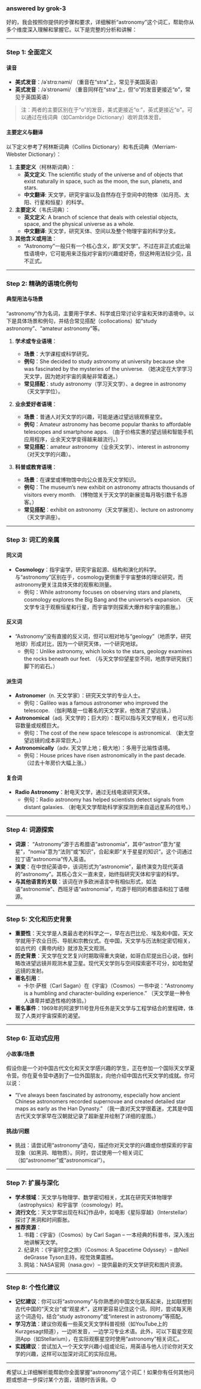 ### answered by grok-3
好的，我会按照你提供的步骤和要求，详细解析“astronomy”这个词汇，帮助你从多个维度深入理解和掌握它。以下是完整的分析和讲解：

---

### **Step 1: 全面定义**

#### **读音**
- **美式发音**：/əˈstrɑːnəmi/ （重音在“stra”上，常见于美国英语）
- **英式发音**：/əˈstrɒnəmi/ （重音同样在“stra”上，但“o”的发音更接近“ɒ”，常见于英国英语）
> 注：两者的主要区别在于“o”的发音，美式更接近“ɑː”，英式更接近“ɒ”。可以通过在线词典（如Cambridge Dictionary）收听具体发音。

#### **主要定义与翻译**
以下定义参考了柯林斯词典（Collins Dictionary）和韦氏词典（Merriam-Webster Dictionary）：
1. **主要定义**（柯林斯词典）：
   - **英文定义**: The scientific study of the universe and of objects that exist naturally in space, such as the moon, the sun, planets, and stars.
   - **中文翻译**: 天文学，研究宇宙以及自然存在于空间中的物体（如月亮、太阳、行星和恒星）的科学。
2. **主要定义**（韦氏词典）：
   - **英文定义**: A branch of science that deals with celestial objects, space, and the physical universe as a whole.
   - **中文翻译**: 天文学，研究天体、空间以及整个物理宇宙的科学分支。
3. **其他含义或用法**：
   - “Astronomy”一般只有一个核心含义，即“天文学”。不过在非正式或比喻性语境中，它可能用来泛指对宇宙的兴趣或好奇，但这种用法较少见，且不正式。

---

### **Step 2: 精确的语境化例句**

#### **典型用法与场景**
“astronomy”作为名词，主要用于学术、科学或日常讨论宇宙和天体的语境中。以下是具体场景和例句，并结合常见搭配（collocations）如“study astronomy”、“amateur astronomy”等。

1. **学术或专业语境**：
   - **场景**：大学课程或科学研究。
   - **例句**：She decided to study astronomy at university because she was fascinated by the mysteries of the universe.
     （她决定在大学学习天文学，因为她对宇宙的奥秘非常着迷。）
   - **常见搭配**：study astronomy（学习天文学）、a degree in astronomy（天文学学位）。

2. **业余爱好者语境**：
   - **场景**：普通人对天文学的兴趣，可能是通过望远镜观察星空。
   - **例句**：Amateur astronomy has become popular thanks to affordable telescopes and smartphone apps.
     （由于价格实惠的望远镜和智能手机应用程序，业余天文学变得越来越流行。）
   - **常见搭配**：amateur astronomy（业余天文学）、interest in astronomy（对天文学的兴趣）。

3. **科普或教育语境**：
   - **场景**：在课堂或博物馆中向公众普及天文学知识。
   - **例句**：The museum’s new exhibit on astronomy attracts thousands of visitors every month.
     （博物馆关于天文学的新展览每月吸引数千名游客。）
   - **常见搭配**：exhibit on astronomy（天文学展览）、lecture on astronomy（天文学讲座）。

---

### **Step 3: 词汇的亲属**

#### **同义词**
- **Cosmology**：指宇宙学，研究宇宙起源、结构和演化的科学。与“astronomy”区别在于，cosmology更侧重于宇宙整体的理论研究，而astronomy更关注具体天体的观察和测量。
  - 例句：While astronomy focuses on observing stars and planets, cosmology explores the Big Bang and the universe’s expansion.
    （天文学专注于观察恒星和行星，而宇宙学则探索大爆炸和宇宙的膨胀。）

#### **反义词**
- “Astronomy”没有直接的反义词，但可以相对地与“geology”（地质学，研究地球）形成对比，因为一个研究天体，一个研究地球。
  - 例句：Unlike astronomy, which looks to the stars, geology examines the rocks beneath our feet.
    （与天文学仰望星空不同，地质学研究我们脚下的岩石。）

#### **派生词**
- **Astronomer**（n. 天文学家）：研究天文学的专业人士。
  - 例句：Galileo was a famous astronomer who improved the telescope.
    （伽利略是一位著名的天文学家，他改进了望远镜。）
- **Astronomical**（adj. 天文学的；巨大的）：既可以指与天文学相关，也可以形容数量或规模巨大。
  - 例句：The cost of the new space telescope is astronomical.
    （新太空望远镜的成本非常巨大。）
- **Astronomically**（adv. 天文学上地；极大地）：多用于比喻性语境。
  - 例句：House prices have risen astronomically in the past decade.
    （过去十年房价大幅上涨。）

#### **复合词**
- **Radio Astronomy**：射电天文学，通过无线电波研究天体。
  - 例句：Radio astronomy has helped scientists detect signals from distant galaxies.
    （射电天文学帮助科学家探测到来自遥远星系的信号。）

---

### **Step 4: 词源探索**

- **词源**： “Astronomy”源于古希腊语“astronomia”，其中“astron”意为“星星”，“nomia”意为“法则”或“知识”，合起来即“关于星星的知识”。这个词通过拉丁语“astronomia”传入英语。
- **演变**：在中世纪英语中，该词形式为“astronomie”，最终演变为现代英语的“astronomy”。其核心含义一直未变，始终指研究天体和宇宙的科学。
- **与其他语言的关联**：该词在许多欧洲语言中有相似形式，如法语“astronomie”、西班牙语“astronomía”，均源于相同的希腊语和拉丁语根源。

---

### **Step 5: 文化和历史背景**

- **重要性**：天文学是人类最古老的科学之一，早在古巴比伦、埃及和中国，天文学就用于农业日历、导航和宗教仪式。在中国，天文学与历法制定密切相关，如古代的《黄帝内经》就涉及天文观测。
- **历史背景**：天文学在文艺复兴时期取得重大突破，如哥白尼提出日心说，伽利略改进望远镜并观测木星卫星。现代天文学则与空间探索密不可分，如哈勃望远镜的发射。
- **著名引用**：
  - 卡尔·萨根（Carl Sagan）在《宇宙》（Cosmos）一书中说：“Astronomy is a humbling and character-building experience.”
    （天文学是一种令人谦卑并塑造性格的体验。）
- **著名事件**：1969年的阿波罗11号登月任务是天文学与工程学结合的里程碑，体现了人类对宇宙探索的渴望。

---

### **Step 6: 互动式应用**

#### **小故事/场景**
假设你是一个对中国古代文化和天文学感兴趣的学生，正在参加一个国际天文学夏令营。你在夏令营中遇到了一位外国朋友，向他介绍中国古代天文学的成就。你可以说：
- “I’ve always been fascinated by astronomy, especially how ancient Chinese astronomers recorded supernovae and created detailed star maps as early as the Han Dynasty.”
  （我一直对天文学很着迷，尤其是中国古代天文学家早在汉朝就记录了超新星并绘制了详细的星图。）

#### **挑战/问题**
- 挑战：请尝试用“astronomy”造句，描述你对天文学的兴趣或你想探索的宇宙现象（如黑洞、暗物质）。同时，尝试使用一个相关词汇（如“astronomer”或“astronomical”）。

---

### **Step 7: 扩展与深化**

- **学术领域**：天文学与物理学、数学密切相关，尤其在研究天体物理学（astrophysics）和宇宙学（cosmology）时。
- **流行文化**：天文学常出现在科幻作品中，如电影《星际穿越》（Interstellar）探讨了黑洞和时间膨胀。
- **推荐资源**：
  1. 书籍：《宇宙》（Cosmos）by Carl Sagan – 一本经典的科普书，深入浅出地讲解天文学。
  2. 纪录片：《宇宙时空之旅》（Cosmos: A Spacetime Odyssey）– 由Neil deGrasse Tyson主持，视觉效果震撼。
  3. 网站：NASA官网（nasa.gov）– 提供最新的天文学研究和图片资源。

---

### **Step 8: 个性化建议**

- **记忆建议**：你可以将“astronomy”与你熟悉的中国文化联系起来，比如联想到古代中国的“天文台”或“观星术”，这样更容易记住这个词。同时，尝试每天用这个词造句，结合“study astronomy”或“interest in astronomy”等搭配。
- **学习方法**：建议你观看一些英文天文学科普视频（如YouTube上的Kurzgesagt频道），一边听发音，一边学习专业术语。此外，可以下载星空观测App（如Stellarium），在实际观察星空时使用“astronomy”相关词汇。
- **实践建议**：尝试加入一个天文学兴趣小组或论坛，用英语与他人讨论你对天文学的兴趣，这样可以加深对词汇的实际应用。

---

希望以上详细解析能帮助你全面掌握“astronomy”这个词汇！如果你有任何其他问题或想进一步探讨某个方面，请随时告诉我。😊